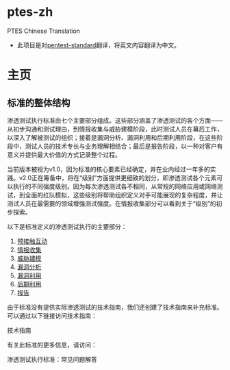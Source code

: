 # ptes-zh
PTES Chinese Translation
- 此项目是对[pentest-standard](http://www.pentest-standard.org)翻译，将英文内容翻译为中文。
# 主页

## 标准的整体结构

渗透测试执行标准由七个主要部分组成。这些部分涵盖了渗透测试的各个方面——从初步沟通和测试理由，到情报收集与威胁建模阶段，此时测试人员在幕后工作，以深入了解被测试的组织；接着是漏洞分析、漏洞利用和后期利用阶段，在这些阶段中，测试人员的技术专长与业务理解相结合；最后是报告阶段，以一种对客户有意义并提供最大价值的方式记录整个过程。

当前版本被视为v1.0，因为标准的核心要素已经确定，并在业内经过一年多的实践。v2.0正在筹备中，将在“级别”方面提供更细致的划分，即渗透测试各个元素可以执行的不同强度级别。因为每次渗透测试各不相同，从常规的网络应用或网络测试，到全面的红队模拟，这些级别将帮助组织定义对手可能展现的复杂程度，并让测试人员在最需要的领域增强测试强度。在情报收集部分可以看到关于“级别”的初步探索。

以下是标准定义的渗透测试执行的主要部分：

1. [预接触互动](./main-page/pre-engagement.md)
2. [情报收集]()
3. [威胁建模]()
4. [漏洞分析]()
5. [漏洞利用]()
6. [后期利用]()
7. [报告]()

由于标准没有提供实际渗透测试的技术指南，我们还创建了技术指南来补充标准。可以通过以下链接访问技术指南：

技术指南

有关此标准的更多信息，请访问：

渗透测试执行标准：常见问题解答
